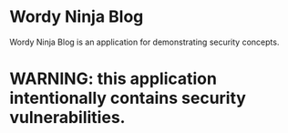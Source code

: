 # Wordy Ninja Blog
Wordy Ninja Blog is an application for demonstrating security concepts.

# WARNING: this application intentionally contains security vulnerabilities.